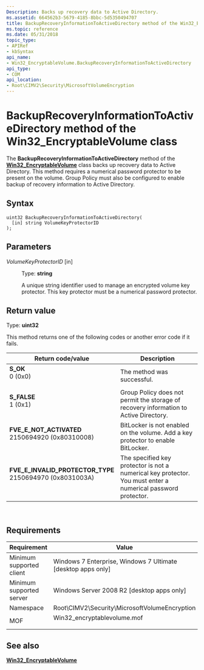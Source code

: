 ```yaml
---
Description: Backs up recovery data to Active Directory.
ms.assetid: 664562b3-5679-4185-8bbc-5d5350494707
title: BackupRecoveryInformationToActiveDirectory method of the Win32_EncryptableVolume class
ms.topic: reference
ms.date: 05/31/2018
topic_type: 
- APIRef
- kbSyntax
api_name: 
- Win32_EncryptableVolume.BackupRecoveryInformationToActiveDirectory
api_type: 
- COM
api_location: 
- Root\CIMV2\Security\MicrosoftVolumeEncryption
---
```


# BackupRecoveryInformationToActiveDirectory method of the Win32\_EncryptableVolume class

The **BackupRecoveryInformationToActiveDirectory** method of the [**Win32\_EncryptableVolume**](win32-encryptablevolume.md) class backs up recovery data to Active Directory. This method requires a numerical password protector to be present on the volume. Group Policy must also be configured to enable backup of recovery information to Active Directory.

## Syntax


```mof
uint32 BackupRecoveryInformationToActiveDirectory(
  [in] string VolumeKeyProtectorID
);
```



## Parameters

<dl> <dt>

*VolumeKeyProtectorID* \[in\]
</dt> <dd>

Type: **string**

A unique string identifier used to manage an encrypted volume key protector. This key protector must be a numerical password protector.

</dd> </dl>

## Return value

Type: **uint32**

This method returns one of the following codes or another error code if it fails.



| Return code/value                                                                                                                                                                            | Description                                                                                                              |
|----------------------------------------------------------------------------------------------------------------------------------------------------------------------------------------------|--------------------------------------------------------------------------------------------------------------------------|
| <dl> <dt>**S\_OK**</dt> <dt>0 (0x0)</dt> </dl>                                            | The method was successful.<br/>                                                                                    |
| <dl> <dt>**S\_FALSE**</dt> <dt>1 (0x1)</dt> </dl>                                         | Group Policy does not permit the storage of recovery information to Active Directory.<br/>                         |
| <dl> <dt>**FVE\_E\_NOT\_ACTIVATED**</dt> <dt>2150694920 (0x80310008)</dt> </dl>           | BitLocker is not enabled on the volume. Add a key protector to enable BitLocker. <br/>                             |
| <dl> <dt>**FVE\_E\_INVALID\_PROTECTOR\_TYPE**</dt> <dt>2150694970 (0x8031003A)</dt> </dl> | The specified key protector is not a numerical key protector. You must enter a numerical password protector. <br/> |



 

## Requirements



| Requirement | Value |
|-------------------------------------|---------------------------------------------------------------------------------------------------------|
| Minimum supported client<br/> | Windows 7 Enterprise, Windows 7 Ultimate \[desktop apps only\]<br/>                               |
| Minimum supported server<br/> | Windows Server 2008 R2 \[desktop apps only\]<br/>                                                 |
| Namespace<br/>                | Root\\CIMV2\\Security\\MicrosoftVolumeEncryption<br/>                                             |
| MOF<br/>                      | <dl> <dt>Win32\_encryptablevolume.mof</dt> </dl> |



## See also

<dl> <dt>

[**Win32\_EncryptableVolume**](win32-encryptablevolume.md)
</dt> </dl>

 

 




